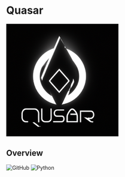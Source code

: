 # Quasar

<img src="/assets/logo_complete.png" width="300" height="300" />

## Overview
![GitHub](https://img.shields.io/github/license/Khushiyant/quasar?&style=for-the-badge)
![Python](https://img.shields.io/badge/Made%20With%20Python-lightblue?logo=python&&style=for-the-badge&logoColor=black)
